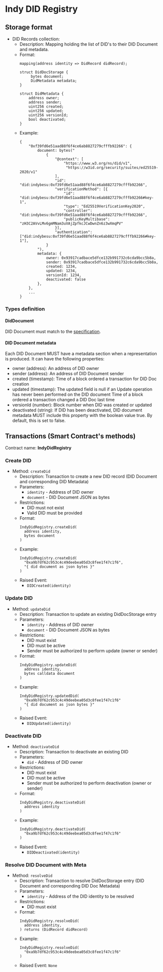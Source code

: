 # Indy DID Registry

## Storage format

* DID Records collection:
    * Description: Mapping holding the list of DID's to their DID Document and metadata.
    * Format:
        ```
        mapping(address identity => DidRecord didRecord);
  
        struct DidDocStorage {
             bytes document;
             DidMetadata metadata;
        }
  
        struct DidMetadata {
            address owner;
            address sender;
            uint256 created;
            uint256 updated;
            uint256 versionId;
            bool deactivated;
        }
        ```
    * Example:
      ```
      {
          "0xf39fd6e51aad88f6f4ce6ab8827279cfffb92266": {
              document: bytes("
                  {
                      "@context": [
                          "https://www.w3.org/ns/did/v1",
                           "https://w3id.org/security/suites/ed25519-2020/v1"
                      ],
                      "id": "did:indybesu:0xf39fd6e51aad88f6f4ce6ab8827279cfffb92266",
                      "verificationMethod": [{
                          "id": "did:indybesu:0xf39fd6e51aad88f6f4ce6ab8827279cfffb92266#key-1",
                          "type": "Ed25519VerificationKey2020",
                          "controller": "did:indybesu:0xf39fd6e51aad88f6f4ce6ab8827279cfffb92266",
                          "publicKeyMultibase": "zH3C2AVvLMv6gmMNam3uVAjZpfkcJCwDwnZn6z3wXmqPV"
                      }],
                      "authentication": ["did:indybesu:0xf39fd6e51aad88f6f4ce6ab8827279cfffb92266#key-1"],
                  }
              "), 
              metadata: {
                  owner: 0x93917cadbace5dfce132b991732c6cda9bcc5b8a,
                  sender: 0x93917cadbace5dfce132b991732c6cda9bcc5b8a,
                  created: 1234,
                  updated: 1234,
                  versionId: 1234,
                  deactivated: false
              }, 
          },
          ...
      }
      ```

### Types definition

#### DidDocument

DID Document must match to the [specification](https://www.w3.org/TR/did-core/).

#### DID Document metadata

Each DID Document MUST have a metadata section when a representation is produced. It can have the following properties:

* owner (address): An address of DID owner
* sender (address): An address of DID Document sender
* created (timestamp): Time of a block ordered a transaction for DID Doc creation
* updated (timestamp): The updated field is null if an Update operation has never been performed on the DID document
  Time of a block ordered a transaction changed a DID Doc last time
* versionId (number): Block number when DID was created or updated
* deactivated (string): If DID has been deactivated, DID document metadata MUST include this property with the boolean
  value true. By default, this is set to false.

## Transactions (Smart Contract's methods)

Contract name: **IndyDidRegistry**

### Create DID

* Method: `createDid`
    * Description: Transaction to create a new DID record (DID Document and corresponding DID Metadata)
    * Parameters:
        * `identity` - Address of DID owner
        * `document` - DID Document JSON as bytes
    * Restrictions:
        * DID must not exist
        * Valid DID must be provided
    * Format:
        ```
        IndyDidRegistry.createDid(
          address identity, 
          bytes document
        )
        ```
    * Example:
        ```
        IndyDidRegistry.createDid(
          "0xa9b7df62c953c4c49deebea05d3c8fee1f47c1f6",
          "{ did document as json bytes }" 
        )
        ```
    * Raised Event:
        * `DIDCreated(identity)`

### Update DID

* Method: `updateDid`
    * Description: Transaction to update an existing DidDocStorage entry
    * Parameters:
        * `identity` - Address of DID owner
        * `document` - DID Document JSON as bytes
    * Restrictions:
        * DID must exist
        * DID must be active
        * Sender must be authorized to perform update (owner or sender)
    * Format:
        ```
        IndyDidRegistry.updateDid(
          address identity, 
          bytes calldata document
        )
        ```
    * Example:
        ```
        IndyDidRegistry.updatedDid(
          "0xa9b7df62c953c4c49deebea05d3c8fee1f47c1f6"
          "{ did document as json bytes }" 
        )
        ```
    * Raised Event:
        * `DIDUpdated(identity)`

### Deactivate DID

* Method: `deactivateDid`
    * Description: Transaction to deactivate an existing DID
    * Parameters:
        * `did` - Address of DID owner
    * Restrictions:
        * DID must exist
        * DID must be active
        * Sender must be authorized to perform deactivation (owner or sender)
    * Format:
        ```
        IndyDidRegistry.deactivateDid( 
          address identity
        )
        ```
    * Example:
        ```
        IndyDidRegistry.deactivateDid(
          "0xa9b7df62c953c4c49deebea05d3c8fee1f47c1f6"
        )
        ```
    * Raised Event:
        * `DIDDeactivated(identity)`

### Resolve DID Document with Meta

* Method: `resolveDid`
    * Description: Transaction to resolve DidDocStorage entry (DID Document and corresponding DID Doc Metadata)
    * Parameters:
        * `identity` - Address of the DID identity to be resolved
    * Restrictions:
        * DID must exist
    * Format:
        ```
        IndyDidRegistry.resolveDid(
          address identity,
        ) returns (DidRecord didRecord)
        ```
    * Example:
        ```
        IndyDidRegistry.resolveDid(
          "0xa9b7df62c953c4c49deebea05d3c8fee1f47c1f6"
        )
        ```
    * Raised Event: `None`





